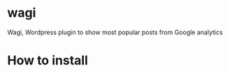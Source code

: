 wagi
====

Wagi, Wordpress plugin to show most popular posts from Google analytics


How to install
==============